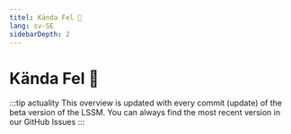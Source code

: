 ```yaml
---
titel: Kända Fel 🐛
lang: sv-SE
sidebarDepth: 2
---
```


# Kända Fel :bug:

:::tip actuality
This overview is updated with every commit (update) of the beta version of the LSSM. You can always find the most recent version in our <a :href="$theme.variables.github + '/issues?q=is%3Aissue+is%3Aopen+label%3Abug'" target="_blank">GitHub Issues</a>
:::

<bugs no-bugs="There are no known Bugs currently!"></bugs>
